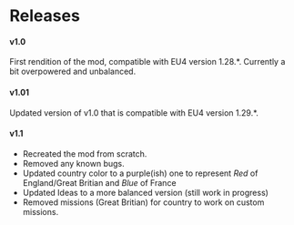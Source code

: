 # Releases

#### v1.0
First rendition of the mod, compatible with EU4 version 1.28.*. Currently a bit overpowered and unbalanced.

#### v1.01
Updated version of v1.0 that is compatible with EU4 version 1.29.*.

#### v1.1
- Recreated the mod from scratch.
- Removed any known bugs.
- Updated country color to a purple(ish) one to represent *Red* of England/Great Britian and *Blue* of France
- Updated Ideas to a more balanced version (still work in progress)
- Removed missions (Great Britian) for country to work on custom missions.